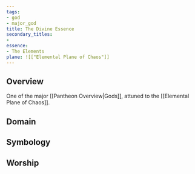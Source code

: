 ```yaml
---
tags:
- god
- major_god
title: The Divine Essence
secondary_titles:
- 
essence:
- The Elements
plane: ![["Elemental Plane of Chaos"]]
---
```

## Overview
One of the major [[Pantheon Overview|Gods]], attuned to the [[Elemental Plane of Chaos]].
## Domain

## Symbology

## Worship
